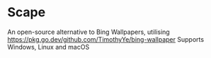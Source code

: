 # Scape
An open-source alternative to Bing Wallpapers, utilising https://pkg.go.dev/github.com/TimothyYe/bing-wallpaper
Supports Windows, Linux and macOS
